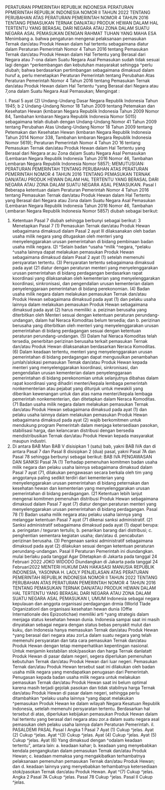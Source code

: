  PERATURAN PPMERINTAH REPUBLIK INDONESIA PERATURAN PPMERINTAH REPUBLIK INDONESIA NOMOR ll TAHUN 2022 TENTANG PERUBAHAN ATAS PERATURAN PEMERINTAH NOMOR 4 TAHUN 2016 TENTANG PEMASUKAN TERNAK DAN/ATAU PRODUK HEWAN DALAM HAL TERTENTU YANG BERASAL DARI NEGARA ATAU ZONA DALAM SUATU NEGARA ASAL PEMASUKAN
DENGAN RAHMAT TUHAN YANG MAHA ESA Menimbang a. bahwa pengaturan mengenai pelaksanaan pemasukan Ternak dan/atau Produk Hewan dalam hal tertentu sebagaimana diatur dalam Peraturan Pemerintah Nomor 4 Tahun 2016 tentang Pemasukan Ternak dan/atau Produk Hewan dalam Hal Tertentu yang Berasal dari Negara atau 7-ona dalam Suatu Negara Asal Pemasukan sudah tidak sesuai lagi dengan ^perkembangan dan kebutuhan masyarakat sehingga ^perlu diubah; bahwa berdasarkan pertimbangan sebagaimana dimaksud dalam huruf a, perlu menetapkan Peraturan Pemerintah tentang Perubahan Atas Peraturan Pemerintah Nomor 4 Tahun 2016 tentang Pemasukan Ternak dan/atau Produk Hewan dalam Hal Tertentu ^yang Berasal dari Negara atau 7,ona dalam Suatu Negara Asal Pemasukan;
Mengingat :

l. Pasal 5 ayat (2) Undang-Undang Dasar Negara Republik Indonesia Tahun 1945; b 2 Undang-Undang Nomor 18 Tahun 2009 tentang Petemakan dan Kesehatan Hewan (kmbaran Negara Republik Indonesia Tahun 2009 Nomor 84, Tambahan kmbaran Negara Republik Indonesia Nomor 5015) sebagaimana telah diubah dengan Undang-Undang Nomor 41 Tahun 2009 tentang Perubahan Atas Undang-Undang Nomor 18 Tahun 2009 tentang Petemakan dan Kesehatan Hewan (kmbaran Negara Republik Indonesia Tahun 2014 Nomor 338, Tambahan kmbaran Negara Republik Indonesia Nomor 5619); Peraturan Pemerintah Nomor 4 Tahun 2O 16 tentang Pemasukan Ternak dan/atau Produk Hewan dalam Hal Tertentu yang Berasal dari Negara ar.au Zona da)am Suatu Negara Asal Pemasukan (Lembaran Negara Republik Indonesia Tahun 2016 Nomor 46, Tambahan Lembaran Negara Republik Indonesia Nomor 5857); MEMUTUSI(AN: PERATURAN PEMERINTAH TENTANG PERUBAHAN ATAS PERATURAN PEMERINTAH NOMOR 4 TAHUN 2016 TENTANG PEMASUKAN TERNAK DAN/ATAU PRODUK HEWAN DALAM HAL TERTENTU YANG BERASAL DARI NEGARA ATAU ZONA DALAM SUATU NEGARA ASAL PEMASUKAN.
Pasal I
Beberapa ketentuan dalam Peraturan Pemerintah Nomor 4 Tahun 2016 tentang Pemasukan Ternak dan/atau Produk Hewan dalam Hal Tertentu yang Berasal dari Negara atau Zona dalam Suatu Negara Asal Pemasukan (Lembaran Negara Republik Indonesia Tahun 2016 Nomor 46, Tambahan l,embaran Negara Republik Indonesia Nomor 5857) diubah sebagai berikut:
1. Ketentuan Pasal 7 diubah sehingga berbunyi sebagai berikut: 3 Menetapkan
Pasal 7
(1) Pemasukan Ternak dan/atau Produk Hewan sebagaimana dimaksud dalam Pasal 2 ayat lll dilaksanakan oleh badan usaha milik negara yang ditugaskan oleh menteri yang menyelenggarakan urusan pemerintahan di bidang pembinaan badan usaha milik negara. l2l ^Selain badan ^usaha ^milik ^negara, ^pelaku ^usaha lainnya dapat melakukan pemasukan Produk Hewan sebagaimana dimaksud dalam Pasal 2 ayat (1) setelah memenuhi persyaratan tertentu. (3) Persyaratan tertentu sebagaimana dimaksud pada ayat (21 diatur dengan peraturan menteri yang menyelenggarakan urusan pemerintahan di bidang perdagangan berdasarkan rapat koordinasi yang dilaksanakan oleh kementerian yang menyelenggarakan koordinasi, sinkronisasi, dan pengendalian urusan kementerian dalam penyelenggaraan pemerintahan di bidang perekonomian. (4) Badan usaha milik negara dalam melakukan pemasukan Ternak dan/atau Produk Hewan sebagaimana dimaksud pada ayat (1) dan pelaku usaha lainnya dalam melakukan pemasukan Produk Hewan sebagaimana dimaksud pada ayat (2) harus memiliki:
a. peizinan berusaha yang diterbitkan oleh Menteri sesuai dengan ketentuan peraturan perundang- undangan, dalam hal Neraca Komoditas belum tersedia; dan
b. perizinan berusaha yang diterbitkan oleh menteri yang menyelenggarakan urusan pemerintahan di bidang perdagangan sesuai dengan ketentuan peraturan perundang-undangan.
(5) Dalam hal Neraca Komoditas telah tersedia, penerbitan perizinan berusaha terkait pemasukan Ternak dan/atau Produk Hewan dilaksanakan berdasarkan Neraca Komoditas. (6) Dalam keadaan tertentu, menteri yang menyelenggarakan urusan pemerintahan di bidang perdagangan dapat mengusulkan penambahan jumlah/alokasi pemasukan Temak dan/atau Produk Hewan kepada menteri yang menyelenggarakan koordinasi, sinkronisasi, dan pengendalian urusan kementerian dalam penyelenggaraan pemerintahan di bidang perekonomian untuk selanjutnya dibahas dalam rapat koordinasi yang dihadiri menteri/kepala lembaga pemerintah nonkementerian atau pejabat yang ditunjuk untuk mewakili yang diberikan kewenangan untuk dan atas nama menteri/kepala Iembaga pemerintah nonkementerian, dan ditetapkan dalam Neraca Komoditas. (71 Badan usaha milik negara dalam melakukan pemasukan Ternak dan/atau Produk Hewan sebagaimana dimaksud pada ayat (1) dan pelaku usaha lainnya dalam melakukan pemasukan Produk Hewan sebagaimana dimaksud pada ayat (2) wajib berkomitmen untuk mendukung program Pemerintah dalam menjaga ketersediaan pasokan, stabilisasi harga, dan kelancaran distribusi dengan bersedia mendistribusikan Ternak dan/atau Produk Hewan kepada masyarakat maupun industri.
2. Di antara BAB Man BAB V disisipkan 1 (satu) bab, yakni BAB IVA dan di antara Pasal 7 dan Pasal 8 disisipkan 2 (dua) pasal, yakni Pasal 7A dan Pasal 78 sehingga berbunyi sebagai berikut:
BAB IVA PENGAWASAN DAN SANKSI Pasal 7A (1) Terhadap pemenuhan komitmen badan usaha milik negara dan pelaku usaha lainnya sebagaimana dimaksud dalam Pasal 7 ayat (71, dilakukan pengawasan secara berkala oleh tim yang anggotanya paling sedikit terdiri dari kementerian yang menyelenggarakan urusan pemerintahan di bidang peternakan dan kesehatan hewan dan kementerian yang menyelenggarakan urusan pemerintahan di bidang perdagangan. (21 Ketentuan lebih lanjut mengenai komitmen pemenuhan distribusi Produk Hewan sebagaimana dimaksud dalam Pasal 7 ayat (7) diatur dengan peraturan menteri yang menyelenggarakan urusan pemerintahan di bidang perdagangan. Pasal 78 (1) Badan usaha milik negara atau pelaku usaha lainnya yang melanggar ketentuan Pasal 7 ayat (71 dikenai sanksi administratif. (21 Sanksi administratif sebagaimana dimaksud pada ayat (1) dapat berupa:
a. peringatan / teguran tertulis;
b. penarikan barang dari distribusi;
c. penghentian sementara kegiatan usaha; dan/atau
d. pencabutan perizinan berusaha. (3) Pengenaan sanksi administratif sebagaimana dimaksud pada ayat (2) dilakukan sesuai dengan ketentuan peraturan perundang-undangan.
Pasal II
Peraturan Pemerintah ini diundangkan. mulai berlaku pada tanggal Agar Ditetapkan di Jakarta pada tanggal 24 Februari 2O22 JOKO WIDODO Diundangkan di Jakarta pada tanggal 24 Februari2022 MENTERI HUKUM DAN HAKASASI MANUSIA REPUBLIK INDONESIA, YASONNA H. LAOLY PENJELASAN ATAS PERATURAN PEMERINTAH REPUBLIK INDONESIA NOMOR ll TAHUN 2022 TENTANG PERUBAHAN ATAS PERATURAN PEMERINTAH NOMOR 4 TAHUN 2016 TENTANG PEMASUKAN TERNAK DAN/ATAU PRODUK HEWAN DALAM HAL TERTENTU YANG BERASAL DARI NEGARA ATAU ZONA DALAM SUATU NEGARA ASAL PEMASUKAN I, UMUM Indonesia sebagai negara kepulauan dan anggota organisasi perdagangan drmia (World Tlade Organizationl dan organisasi kesehatan hewan dunia (Offie Internationale des Epizootichae) memiliki arti ^yang strategis dalam menjaga status kesehatan hewan dunia. Indonesia sampai saat ini masih dinyatakan sebagai negara dengan status bebas penyakit mulut dan kuku, dan Indonesia hanya memasukan Ternak dan/atau Produk Hewan ^yang berasal dari negara atau zorLa dalam suatu negara yang telah memenuhi persyaratan dan tata cara pemasukan Ternak dan/atau Produk Hewan dengan tetap memperhatikan kepentingan nasional. Untuk menjamin kestabilan stok/pasokan dan harga Ternak danlatatt Produk Hewan di pasar dalam negeri, segera diperlukan pemenuhan kebutuhan Ternak dan/atau Produk Hewan dari luar negeri. Pemasukan Ternak dan/atau Produk Hewan tersebut saat ini dilakukan oleh badan usaha milik negara yang mendapatkan penugasan dari Pemerintah. Penugasan kepada badan usaha milik negara untuk melakukan pemasukan Ternak dan/atau Produk Hewan saat ini belum optimal karena masih terjadi gejolak pasokan dan tidak stabilnya harga Ternak dan/atau Produk Hewan di pasar dalam negeri, sehingga perlu ditambahkan ^pelaku usaha lainnya ^yang dapat melakukan ^pemasukan Produk Hewan ke dalam wilayah Negara Kesatuan Republik Indonesia, setelah memenuhi persyaratan tertentu. Berdasarkan hal tersebut di atas, diperlukan kebijakan pemasukan Produk Hewan dalam hal tertentu yang berasal dari negara atau zor.a dalam suatu negara asal pemasukan oleh pelaku usaha lainnya dalam Peraturan Pemerintah.
il. PASALDEMI PASAL Pasal I Angka 1 Pasal 7 Ayat (1) Cukup ^jelas. Ayat (2) Cukup ^jelas. Ayat ^(3) Cukup ^jelas. Ayat (4) Cukup ^jelas. Ayat (5) Cukup ^jelas. Ayat (6) Yang dimaksud dengan ^odalam keadaan tertentu", antara lain:
a. keadaan kahar;
b. keadaan yang menyebabkan kendala pengangkutan dalam pemasukan Temak dan/atau Produk Hewan;
c. keadaan memaksa yang mengakibatkan terhambatnya pelaksanaan pemenuhan pemasukan Ternak dan/atau Produk Hewan; dan
d. keadaan lainnya yang menyebabkan terhambatnya ketersediaan stok/pasokan Ternak dan/atau Produk Hewan. Ayat ^(7) Cukup ^jelas. Angka 2 Pasal 7A Cukup ^jelas. Pasal 78 Cukup ^jelas. Pasal II Cukup ^jelas.